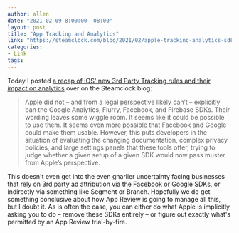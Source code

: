 ```yaml
---
author: allen
date: "2021-02-09 8:00:00 -08:00"
layout: post
title: "App Tracking and Analytics"
link: "https://steamclock.com/blog/2021/02/apple-tracking-analytics-sdks/"
categories:
- Link
tags:
---
```


Today I posted [a recap of iOS' new 3rd Party Tracking rules and their impact on analytics](https://steamclock.com/blog/2021/02/apple-tracking-analytics-sdks/) over on the Steamclock blog:

> Apple did not – and from a legal perspective likely can’t – explicitly ban the Google Analytics, Flurry, Facebook, and Firebase SDKs. Their wording leaves some wiggle room. It seems like it could be possible to use them. It seems even more possible that Facebook and Google could make them usable. However, this puts developers in the situation of evaluating the changing documentation, complex privacy policies, and large settings panels that these tools offer, trying to judge whether a given setup of a given SDK would now pass muster from Apple’s perspective.

This doesn't even get into the even gnarlier uncertainty facing businesses that rely on 3rd party ad attribution via the Facebook or Google SDKs, or indirectly via something like Segment or Branch. Hopefully we do get something conclusive about how App Review is going to manage all this, but I doubt it. As is often the case, you can either do what Apple is implicitly asking you to do – remove these SDKs entirely – or figure out exactly what's permitted by an App Review trial-by-fire.
